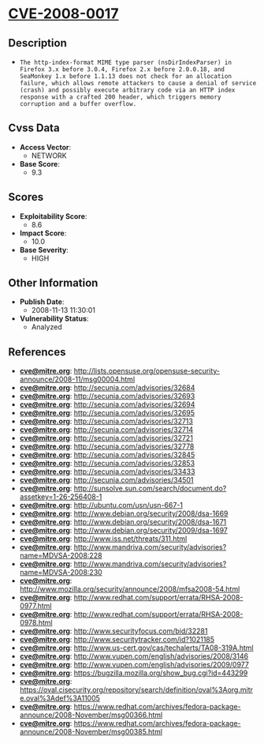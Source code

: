 
# [CVE-2008-0017](https://cve.mitre.org/cgi-bin/cvename.cgi?name=CVE-2008-0017)

## Description

- `The http-index-format MIME type parser (nsDirIndexParser) in Firefox 3.x before 3.0.4, Firefox 2.x before 2.0.0.18, and SeaMonkey 1.x before 1.1.13 does not check for an allocation failure, which allows remote attackers to cause a denial of service (crash) and possibly execute arbitrary code via an HTTP index response with a crafted 200 header, which triggers memory corruption and a buffer overflow.`

## Cvss Data

- **Access Vector**:
  - NETWORK
- **Base Score**:
  - 9.3

## Scores

- **Exploitability Score**:
  - 8.6
- **Impact Score**:
  - 10.0
- **Base Severity**:
  - HIGH

## Other Information

- **Publish Date**:
  - 2008-11-13 11:30:01
- **Vulnerability Status**:
  - Analyzed

## References

- **cve@mitre.org**: http://lists.opensuse.org/opensuse-security-announce/2008-11/msg00004.html
- **cve@mitre.org**: http://secunia.com/advisories/32684
- **cve@mitre.org**: http://secunia.com/advisories/32693
- **cve@mitre.org**: http://secunia.com/advisories/32694
- **cve@mitre.org**: http://secunia.com/advisories/32695
- **cve@mitre.org**: http://secunia.com/advisories/32713
- **cve@mitre.org**: http://secunia.com/advisories/32714
- **cve@mitre.org**: http://secunia.com/advisories/32721
- **cve@mitre.org**: http://secunia.com/advisories/32778
- **cve@mitre.org**: http://secunia.com/advisories/32845
- **cve@mitre.org**: http://secunia.com/advisories/32853
- **cve@mitre.org**: http://secunia.com/advisories/33433
- **cve@mitre.org**: http://secunia.com/advisories/34501
- **cve@mitre.org**: http://sunsolve.sun.com/search/document.do?assetkey=1-26-256408-1
- **cve@mitre.org**: http://ubuntu.com/usn/usn-667-1
- **cve@mitre.org**: http://www.debian.org/security/2008/dsa-1669
- **cve@mitre.org**: http://www.debian.org/security/2008/dsa-1671
- **cve@mitre.org**: http://www.debian.org/security/2009/dsa-1697
- **cve@mitre.org**: http://www.iss.net/threats/311.html
- **cve@mitre.org**: http://www.mandriva.com/security/advisories?name=MDVSA-2008:228
- **cve@mitre.org**: http://www.mandriva.com/security/advisories?name=MDVSA-2008:230
- **cve@mitre.org**: http://www.mozilla.org/security/announce/2008/mfsa2008-54.html
- **cve@mitre.org**: http://www.redhat.com/support/errata/RHSA-2008-0977.html
- **cve@mitre.org**: http://www.redhat.com/support/errata/RHSA-2008-0978.html
- **cve@mitre.org**: http://www.securityfocus.com/bid/32281
- **cve@mitre.org**: http://www.securitytracker.com/id?1021185
- **cve@mitre.org**: http://www.us-cert.gov/cas/techalerts/TA08-319A.html
- **cve@mitre.org**: http://www.vupen.com/english/advisories/2008/3146
- **cve@mitre.org**: http://www.vupen.com/english/advisories/2009/0977
- **cve@mitre.org**: https://bugzilla.mozilla.org/show_bug.cgi?id=443299
- **cve@mitre.org**: https://oval.cisecurity.org/repository/search/definition/oval%3Aorg.mitre.oval%3Adef%3A11005
- **cve@mitre.org**: https://www.redhat.com/archives/fedora-package-announce/2008-November/msg00366.html
- **cve@mitre.org**: https://www.redhat.com/archives/fedora-package-announce/2008-November/msg00385.html
